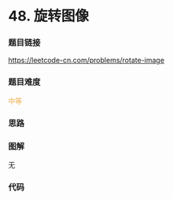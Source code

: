 # 48. 旋转图像

### 题目链接

https://leetcode-cn.com/problems/rotate-image

### 题目难度

<font color=#F0AD4E>中等</font>

### 思路



### 图解

无

### 代码

```python
```